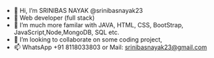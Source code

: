 - 👋 Hi, I’m SRINIBAS NAYAK @srinibasnayak23
- 👀 Web developer (full stack)
- 🌱 I’m much more familar with JAVA, HTML, CSS, BootStrap, JavaScript,Node,MongoDB, SQL etc.
- 💞️ I’m looking to collaborate on some coding project,
- 📫 WhatsApp +91 8118033803 or Mail: srinibasnayak23@gmail.com

<!---
srinibasnayak23/srinibasnayak23 is a ✨ special ✨ repository because its `README.md` (this file) appears on your GitHub profile.
You can click the Preview link to take a look at your changes.
--->
